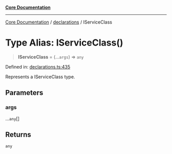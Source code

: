 [**Core Documentation**](../../README.md)

***

[Core Documentation](../../README.md) / [declarations](../README.md) / IServiceClass

# Type Alias: IServiceClass()

> **IServiceClass** = (...`args`) => `any`

Defined in: [declarations.ts:435](https://github.com/stonemjs/core/blob/85781fe5b87769612839dd6b850ba45186d357fa/src/declarations.ts#L435)

Represents a IServiceClass type.

## Parameters

### args

...`any`[]

## Returns

`any`
